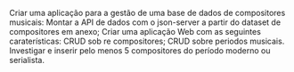 Criar uma aplicação para a gestão de uma base de dados de compositores musicais:
Montar a API de dados com o json-server a partir do dataset de compositores em anexo;
Criar uma aplicação Web com as seguintes caraterísticas:
CRUD sob re compositores;
CRUD sobre periodos musicais.
Investigar e inserir pelo menos 5 compositores do período moderno ou serialista.

